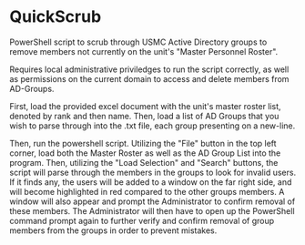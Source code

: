 # QuickScrub
PowerShell script to scrub through USMC Active Directory groups to remove members not currently on the unit's "Master Personnel Roster".

Requires local administrative priviledges to run the script correctly, as well as permissions on the current domain to access and delete members from AD-Groups.

First, load the provided excel document with the unit's master roster list, denoted by rank and then name. Then, load a list of AD Groups that you wish to parse through into the .txt file, each group presenting on a new-line.

Then, run the powershell script. Utilizing the "File" button in the top left corner, load both the Master Roster as well as the AD Group List into the program. Then, utilizing the "Load Selection" and "Search" buttons, the script will parse through the members in the groups to look for invalid users. If it finds any, the users will be added to a window on the far right side, and will become highlighted in red compared to the other groups members. A window will also appear and prompt the Administrator to confirm removal of these members. The Administrator will then have to open up the PowerShell command prompt again to further verify and confirm removal of group members from the groups in order to prevent mistakes. 
